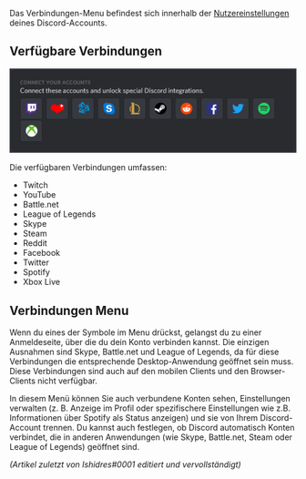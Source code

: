 <!-- TITLE: [DE] Verbindungen -->
<!-- SUBTITLE: Verbinde deinen Discord-Account mit anderen Accounts! -->

Das Verbindungen-Menu befindest sich innerhalb der [Nutzereinstellungen](/de/benutzereinstellungen) deines Discord-Accounts.

## Verfügbare Verbindungen

![Verbindungen | Desktop App (Windows) (Englisch)](/uploads/e-96-faa.png "Verbindungen | Desktop App (Windows) (Englisch)")

Die verfügbaren Verbindungen umfassen:
* Twitch
* YouTube
* Battle.​net
* League of Legends
* Skype
* Steam
* Reddit
* Facebook
* Twitter
* Spotify
* Xbox Live

## Verbindungen Menu

Wenn du eines der Symbole im Menu drückst, gelangst du zu einer Anmeldeseite, über die du dein Konto verbinden kannst. Die einzigen Ausnahmen sind Skype, Battle.​net und League of Legends, da für diese Verbindungen die entsprechende Desktop-Anwendung geöffnet sein muss. Diese Verbindungen sind auch auf den mobilen Clients und den Browser-Clients nicht verfügbar.

In diesem Menü können Sie auch verbundene Konten sehen, Einstellungen verwalten (z. B. Anzeige im Profil oder spezifischere Einstellungen wie z.B. Informationen über Spotify als Status anzeigen) und sie von Ihrem Discord-Account trennen. Du kannst auch festlegen, ob Discord automatisch Konten verbindet, die in anderen Anwendungen (wie Skype, Battle.​net, Steam oder League of Legends) geöffnet sind.

*(Artikel zuletzt von Ishidres#0001 editiert und vervollständigt)*